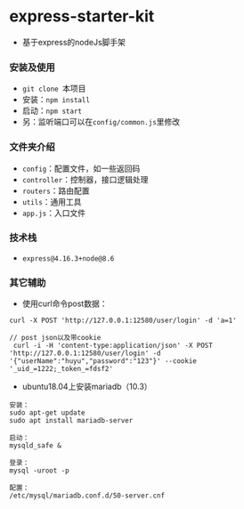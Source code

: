 # express-starter-kit
- 基于express的nodeJs脚手架
### 安装及使用
- `git clone `本项目
- 安装：`npm install`
- 启动：`npm start`
- 另：监听端口可以在`config/common.js`里修改
### 文件夹介绍
- `config`：配置文件，如一些返回码
- `controller`：控制器，接口逻辑处理
- `routers`：路由配置
- `utils`：通用工具
- `app.js`：入口文件
### 技术栈
- `express@4.16.3+node@8.6`
### 其它辅助
- 使用curl命令post数据：
```
curl -X POST 'http://127.0.0.1:12580/user/login' -d 'a=1'

// post json以及带cookie
 curl -i -H 'content-type:application/json' -X POST 'http://127.0.0.1:12580/user/login' -d '{"userName":"huyu","password":"123"}' --cookie '_uid_=1222;_token_=fdsf2'
```

- ubuntu18.04上安装mariadb（10.3）
```
安装：
sudo apt-get update
sudo apt install mariadb-server

启动：
mysqld_safe &

登录：
mysql -uroot -p

配置：
/etc/mysql/mariadb.conf.d/50-server.cnf
```

